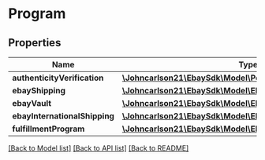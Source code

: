 # Program

## Properties
Name | Type | Description | Notes
------------ | ------------- | ------------- | -------------
**authenticityVerification** | [**\Johncarlson21\EbaySdk\Model\PostSaleAuthenticationProgram**](PostSaleAuthenticationProgram.md) |  | [optional] 
**ebayShipping** | [**\Johncarlson21\EbaySdk\Model\EbayShipping**](EbayShipping.md) |  | [optional] 
**ebayVault** | [**\Johncarlson21\EbaySdk\Model\EbayVaultProgram**](EbayVaultProgram.md) |  | [optional] 
**ebayInternationalShipping** | [**\Johncarlson21\EbaySdk\Model\EbayInternationalShipping**](EbayInternationalShipping.md) |  | [optional] 
**fulfillmentProgram** | [**\Johncarlson21\EbaySdk\Model\EbayFulfillmentProgram**](EbayFulfillmentProgram.md) |  | [optional] 

[[Back to Model list]](../../README.md#documentation-for-models) [[Back to API list]](../../README.md#documentation-for-api-endpoints) [[Back to README]](../../README.md)

